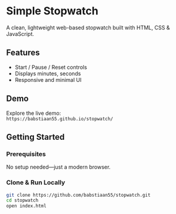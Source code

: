 # Simple Stopwatch

A clean, lightweight web-based stopwatch built with HTML, CSS & JavaScript.

## Features

- Start / Pause / Reset controls  
- Displays minutes, seconds 
- Responsive and minimal UI  

## Demo

Explore the live demo:  
`https://babstiaan55.github.io/stopwatch/`  

##  Getting Started

### Prerequisites

No setup needed—just a modern browser.

### Clone & Run Locally

```bash
git clone https://github.com/babstiaan55/stopwatch.git
cd stopwatch
open index.html
